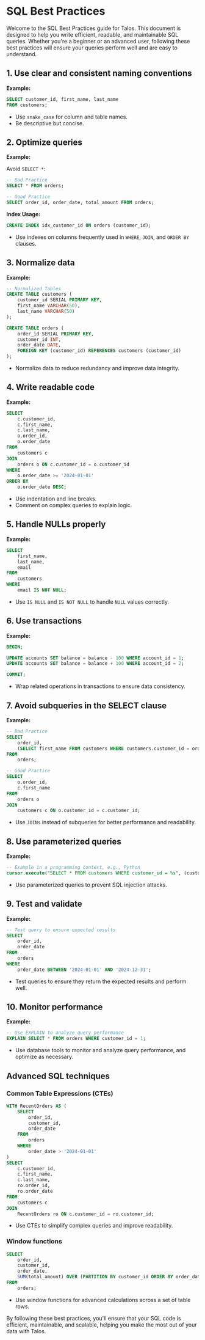 # SQL Best Practices

Welcome to the SQL Best Practices guide for Talos. This document is designed to help you write efficient, readable, and maintainable SQL queries. Whether you're a beginner or an advanced user, following these best practices will ensure your queries perform well and are easy to understand.

## 1. Use clear and consistent naming conventions

**Example:**

```sql
SELECT customer_id, first_name, last_name
FROM customers;
```

- Use `snake_case` for column and table names.
- Be descriptive but concise.

## 2. Optimize queries

**Example:**

Avoid `SELECT *`:

```sql
-- Bad Practice
SELECT * FROM orders;

-- Good Practice
SELECT order_id, order_date, total_amount FROM orders;
```

**Index Usage:**

```sql
CREATE INDEX idx_customer_id ON orders (customer_id);
```

- Use indexes on columns frequently used in `WHERE`, `JOIN`, and `ORDER BY` clauses.

## 3. Normalize data

**Example:**

```sql
-- Normalized Tables
CREATE TABLE customers (
    customer_id SERIAL PRIMARY KEY,
    first_name VARCHAR(50),
    last_name VARCHAR(50)
);

CREATE TABLE orders (
    order_id SERIAL PRIMARY KEY,
    customer_id INT,
    order_date DATE,
    FOREIGN KEY (customer_id) REFERENCES customers (customer_id)
);
```

- Normalize data to reduce redundancy and improve data integrity.

## 4. Write readable code

**Example:**

```sql
SELECT
    c.customer_id,
    c.first_name,
    c.last_name,
    o.order_id,
    o.order_date
FROM
    customers c
JOIN
    orders o ON c.customer_id = o.customer_id
WHERE
    o.order_date >= '2024-01-01'
ORDER BY
    o.order_date DESC;
```

- Use indentation and line breaks.
- Comment on complex queries to explain logic.

## 5. Handle NULLs properly

**Example:**

```sql
SELECT
    first_name,
    last_name,
    email
FROM
    customers
WHERE
    email IS NOT NULL;
```

- Use `IS NULL` and `IS NOT NULL` to handle `NULL` values correctly.

## 6. Use transactions

**Example:**

```sql
BEGIN;

UPDATE accounts SET balance = balance - 100 WHERE account_id = 1;
UPDATE accounts SET balance = balance + 100 WHERE account_id = 2;

COMMIT;
```

- Wrap related operations in transactions to ensure data consistency.

## 7. Avoid subqueries in the SELECT clause

**Example:**

```sql
-- Bad Practice
SELECT
    order_id,
    (SELECT first_name FROM customers WHERE customers.customer_id = orders.customer_id) AS customer_name
FROM
    orders;

-- Good Practice
SELECT
    o.order_id,
    c.first_name
FROM
    orders o
JOIN
    customers c ON o.customer_id = c.customer_id;
```

- Use `JOINs` instead of subqueries for better performance and readability.

## 8. Use parameterized queries

**Example:**

```sql
-- Example in a programming context, e.g., Python
cursor.execute("SELECT * FROM customers WHERE customer_id = %s", (customer_id,))
```

- Use parameterized queries to prevent SQL injection attacks.

## 9. Test and validate

**Example:**

```sql
-- Test query to ensure expected results
SELECT
    order_id,
    order_date
FROM
    orders
WHERE
    order_date BETWEEN '2024-01-01' AND '2024-12-31';
```

- Test queries to ensure they return the expected results and perform well.

## 10. Monitor performance

**Example:**

```sql
-- Use EXPLAIN to analyze query performance
EXPLAIN SELECT * FROM orders WHERE customer_id = 1;
```

- Use database tools to monitor and analyze query performance, and optimize as necessary.

## Advanced SQL techniques

### Common Table Expressions (CTEs)

```sql
WITH RecentOrders AS (
    SELECT
        order_id,
        customer_id,
        order_date
    FROM
        orders
    WHERE
        order_date > '2024-01-01'
)
SELECT
    c.customer_id,
    c.first_name,
    c.last_name,
    ro.order_id,
    ro.order_date
FROM
    customers c
JOIN
    RecentOrders ro ON c.customer_id = ro.customer_id;
```

- Use CTEs to simplify complex queries and improve readability.

### Window functions

```sql
SELECT
    order_id,
    customer_id,
    order_date,
    SUM(total_amount) OVER (PARTITION BY customer_id ORDER BY order_date) AS running_total
FROM
    orders;
```

- Use window functions for advanced calculations across a set of table rows.

By following these best practices, you'll ensure that your SQL code is efficient, maintainable, and scalable, helping you make the most out of your data with Talos.
